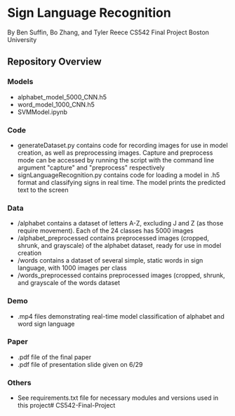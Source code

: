 # Sign Language Recognition
By Ben Suffin, Bo Zhang, and Tyler Reece
CS542 Final Project
Boston University

## Repository Overview
### Models
* alphabet_model_5000_CNN.h5 
* word_model_1000_CNN.h5
* SVMModel.ipynb
### Code
* generateDataset.py contains code for recording images for use in model creation, as well as preprocessing images. Capture and preprocess mode can be accessed by running the script with the command line argument "capture" and "preprocess" respectively
* signLanguageRecognition.py contains code for loading a model in .h5 format and classifying signs in real time. The model prints the predicted text to the screen
### Data
* /alphabet contains a dataset of letters A-Z, excluding J and Z (as those require movement). Each of the 24 classes has 5000 images
* /alphabet_preprocessed contains preprocessed images (cropped, shrunk, and grayscale) of the alphabet dataset, ready for use in model creation
* /words contains a dataset of several simple, static words in sign language, with 1000 images per class
* /words_preprocessed contains preprocessed images (cropped, shrunk, and grayscale of the words dataset
### Demo
* .mp4 files demonstrating real-time model classification of alphabet and word sign language
### Paper
*  .pdf file of the final paper 
* .pdf file of presentation slide given on 6/29
### Others
* See requirements.txt file for necessary modules and versions used in this project# CS542-Final-Project